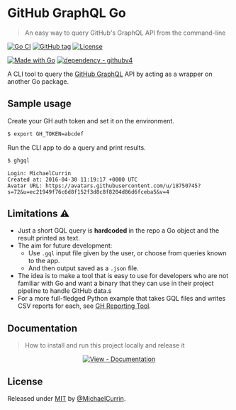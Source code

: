 # GitHub GraphQL Go
> An easy way to query GitHub's GraphQL API from the command-line

<!-- Badges generated with Badge Generator - https://michaelcurrin.github.io/badge-generator/ -->

[![Go CI](https://github.com/MichaelCurrin/github-gql-go/workflows/Go%20CI/badge.svg)](https://github.com/MichaelCurrin/github-gql-go/actions?query=workflow:"Go+CI")
[![GitHub tag](https://img.shields.io/github/tag/MichaelCurrin/github-gql-go?include_prereleases=&sort=semver)](https://github.com/MichaelCurrin/github-gql-go/releases/)
[![License](https://img.shields.io/badge/License-MIT-blue)](#license)

[![Made with Go](https://img.shields.io/github/go-mod/go-version/MichaelCurrin/github-gql-go?logo=go&logoColor=white)](https://golang.org)
[![dependency - githubv4](https://img.shields.io/badge/dependency-githubv4-blue)](https://pkg.go.dev/github.com/shurcooL/githubv4)


A CLI tool to query the [GitHub GraphQL](https://michaelcurrin.github.io/dev-resources/resources/version-control/github/graphql.html) API by acting as a wrapper on another Go package.


## Sample usage

Create your GH auth token and set it on the environment.

```sh
$ export GH_TOKEN=abcdef
```

Run the CLI app to do a query and print results.

```sh
$ ghgql
```
```
Login: MichaelCurrin
Created at: 2016-04-30 11:19:17 +0000 UTC
Avatar URL: https://avatars.githubusercontent.com/u/18750745?s=72&u=ec21949f76c6d8f152f3d8c8f8204d86d6fceba5&v=4
```


## Limitations ⚠️

- Just a short GQL query is **hardcoded** in the repo a Go object and the result printed as text.
- The aim for future development:
    - Use `.gql` input file given by the user, or choose from queries known to the app.
    - And then output saved as a `.json` file.
- The idea is to make a tool that is easy to use for developers who are not familiar with Go and want a binary that they can use in their project pipeline to handle GitHub data.s
- For a more full-fledged Python example that takes GQL files and writes CSV reports for each, see [GH Reporting Tool](https://github.com/MichaelCurrin/github-reporting-py).


## Documentation
> How to install and run this project locally and release it

<div align="center">

[![View - Documentation](https://img.shields.io/badge/View-Documentation-blue?style=for-the-badge)](/docs/)

</div>


## License

Released under [MIT](/LICENSE) by [@MichaelCurrin](https://github.com/MichaelCurrin).
